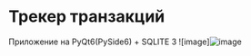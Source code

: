 # Трекер транзакций
 Приложение на PyQt6(PySide6) + SQLITE 3
![image]![image](https://github.com/qwilzzz/expense/assets/56799789/32caebca-aff2-491d-aa03-0dc1d9a21327)
